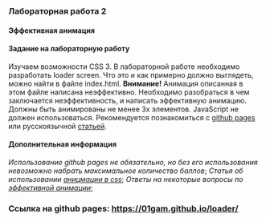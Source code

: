 ### Лабораторная работа 2
#### Эффективная анимация

#### Задание на лабораторную работу
Изучаем возможности CSS 3. В лабораторной работе необходимо разработать loader screen. Что это и как примерно должно выглядеть, можно найти в файле index.html. **Внимание!** Анимация описанная в этом файле написана неэффективно. Необходимо разобраться в чем заключается неэффективность, и написать эффективную анимацию. Должны быть анимированы не менее 3х элементов. JavaScript не должен использоваться. Рекомендуется познакомиться с [github pages](https://pages.github.com/) или русскоязычной [статьей](https://developer.mozilla.org/ru/docs/Learn/Common_questions/Using_Github_pages).

#### Дополнительная информация
*Использование github pages не обязательно, но без его использования невозможно набрать максимальное количество баллов*;
*Статья об использовании [аницмации в css](https://developer.mozilla.org/ru/docs/Web/CSS/CSS_Animations/Ispolzovanie_CSS_animatciy)*;
*Ответы на некоторые вопросы по [эффективной анимации](https://habr.com/ru/post/308006/)*;


### Ссылка на github pages: https://01gam.github.io/loader/
